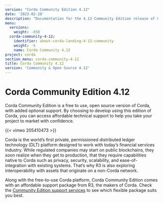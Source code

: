 ```yaml
---
version: "Corda Community Edition 4.12"
date: '2023-02-28'
description: "Documentation for the 4.12 Community Edition release of Corda"
menu:
  versions:
    weight: -850
  corda-community-4-12:
    identifier: about-corda-landing-4-12-community
    weight: -5
    name: Corda Community 4.12
project: corda
section_menu: corda-community-4-12
title: Corda Community 4.12
version: 'Community & Open Source 4.12'
---
```


# Corda Community Edition 4.12

Corda Community Edition is a free to use, open source version of Corda, with added optional support. By choosing to develop using this edition of Corda, you can access affordable technical support to help you take your project to market with confidence.

{{< vimeo 205410473 >}}

Corda is the world’s first private, permissioned distributed ledger technology (DLT) platform designed to work with today’s financial services industry. While regulated companies may start on public blockchains, they soon realize when they get to production, that they require capabilities native to Corda such as privacy, security, scalability, and ease-of-integration with existing systems. That’s why R3 is also exploring interoperability with assets that originate on a non-Corda network.

Along with the free-to-use Corda platform, Corda Community Edition comes with an affordable support package from R3, the makers of Corda. Check the [Community Edition support services](http://r3.com/support) to see which flexible package suits you best.
